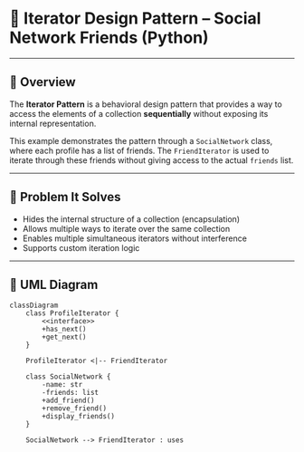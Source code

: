 # 🔁 Iterator Design Pattern – Social Network Friends (Python)

---

## 📘 Overview

The **Iterator Pattern** is a behavioral design pattern that provides a way to access the elements of a collection **sequentially** without exposing its internal representation.

This example demonstrates the pattern through a `SocialNetwork` class, where each profile has a list of friends. The `FriendIterator` is used to iterate through these friends without giving access to the actual `friends` list.

---

## 🎯 Problem It Solves

- Hides the internal structure of a collection (encapsulation)
- Allows multiple ways to iterate over the same collection
- Enables multiple simultaneous iterators without interference
- Supports custom iteration logic

---

## 🧱 UML Diagram

```mermaid
classDiagram
    class ProfileIterator {
        <<interface>>
        +has_next()
        +get_next()
    }

    ProfileIterator <|-- FriendIterator

    class SocialNetwork {
        -name: str
        -friends: list
        +add_friend()
        +remove_friend()
        +display_friends()
    }

    SocialNetwork --> FriendIterator : uses
